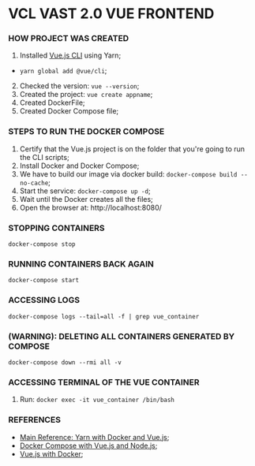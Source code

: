 # VCL VAST 2.0 VUE FRONTEND

### HOW PROJECT WAS CREATED
1. Installed [Vue.js CLI](https://cli.vuejs.org/guide/installation.html) using Yarn;
- ``yarn global add @vue/cli``;
2. Checked the version: ``vue --version``;
3. Created the project: ``vue create appname``;
4. Created DockerFile;
5. Created Docker Compose file;

### STEPS TO RUN THE DOCKER COMPOSE
1. Certify that the Vue.js project is on the folder that you're going to run the CLI scripts;
2. Install Docker and Docker Compose;
3. We have to build our image via docker build: ``docker-compose build --no-cache``;
4. Start the service: ``docker-compose up -d``;
5. Wait until the Docker creates all the files;
6. Open the browser at: http://localhost:8080/

### STOPPING CONTAINERS
``docker-compose stop``

### RUNNING CONTAINERS BACK AGAIN
``docker-compose start``

### ACCESSING LOGS
``docker-compose logs --tail=all -f | grep vue_container``

### (WARNING): DELETING ALL CONTAINERS GENERATED BY COMPOSE
``docker-compose down --rmi all -v``

### ACCESSING TERMINAL OF THE VUE CONTAINER
1. Run: ``docker exec -it vue_container /bin/bash``

### REFERENCES
- [Main Reference: Yarn with Docker and Vue.js](https://www.youtube.com/watch?v=1w0m7bN3IYM);
- [Docker Compose with Vue.js and Node.js](https://medium.com/bb-tutorials-and-thoughts/vue-js-local-development-with-docker-compose-275304534f7c);
- [Vue.js with Docker](https://vuejs.org/v2/cookbook/dockerize-vuejs-app.html);